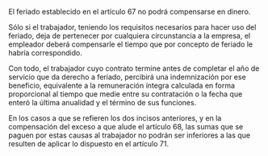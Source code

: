 El feriado establecido en el artículo 67 no podrá compensarse en dinero.

Sólo si el trabajador, teniendo los requisitos necesarios para hacer uso del feriado, deja de pertenecer por cualquiera circunstancia a la empresa, el empleador deberá compensarle el tiempo que por concepto de feriado le habría correspondido.

Con todo, el trabajador cuyo contrato termine antes de completar el año de servicio que da derecho a feriado, percibirá una indemnización por ese beneficio, equivalente a la remuneración íntegra calculada en forma proporcional al tiempo que medie entre su contratación o la fecha que enteró la última anualidad y el término de sus funciones.

En los casos a que se refieren los dos incisos anteriores, y en la compensación del exceso a que alude el artículo 68, las sumas que se paguen por estas causas al trabajador no podrán ser inferiores a las que resulten de aplicar lo dispuesto en el artículo 71.